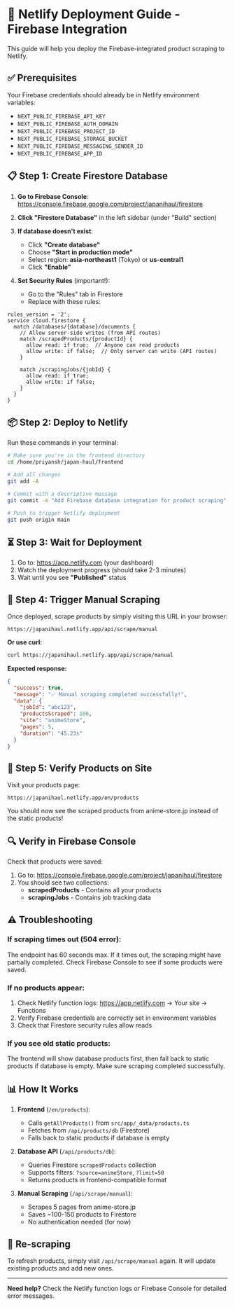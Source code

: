 # 🚀 Netlify Deployment Guide - Firebase Integration

This guide will help you deploy the Firebase-integrated product scraping to Netlify.

## ✅ Prerequisites

Your Firebase credentials should already be in Netlify environment variables:
- `NEXT_PUBLIC_FIREBASE_API_KEY`
- `NEXT_PUBLIC_FIREBASE_AUTH_DOMAIN`
- `NEXT_PUBLIC_FIREBASE_PROJECT_ID`
- `NEXT_PUBLIC_FIREBASE_STORAGE_BUCKET`
- `NEXT_PUBLIC_FIREBASE_MESSAGING_SENDER_ID`
- `NEXT_PUBLIC_FIREBASE_APP_ID`

## 📋 Step 1: Create Firestore Database

1. **Go to Firebase Console**: https://console.firebase.google.com/project/japanihaul/firestore
2. **Click "Firestore Database"** in the left sidebar (under "Build" section)
3. **If database doesn't exist**:
   - Click **"Create database"**
   - Choose **"Start in production mode"**
   - Select region: **asia-northeast1** (Tokyo) or **us-central1**
   - Click **"Enable"**

4. **Set Security Rules** (important!):
   - Go to the "Rules" tab in Firestore
   - Replace with these rules:

```
rules_version = '2';
service cloud.firestore {
  match /databases/{database}/documents {
    // Allow server-side writes (from API routes)
    match /scrapedProducts/{productId} {
      allow read: if true;  // Anyone can read products
      allow write: if false;  // Only server can write (API routes)
    }
    
    match /scrapingJobs/{jobId} {
      allow read: if true;
      allow write: if false;
    }
  }
}
```

## 📦 Step 2: Deploy to Netlify

Run these commands in your terminal:

```bash
# Make sure you're in the frontend directory
cd /home/priyansh/japan-haul/frontend

# Add all changes
git add -A

# Commit with a descriptive message
git commit -m "Add Firebase database integration for product scraping"

# Push to trigger Netlify deployment
git push origin main
```

## ⏳ Step 3: Wait for Deployment

1. Go to: https://app.netlify.com (your dashboard)
2. Watch the deployment progress (should take 2-3 minutes)
3. Wait until you see **"Published"** status

## 🎯 Step 4: Trigger Manual Scraping

Once deployed, scrape products by simply visiting this URL in your browser:

```
https://japanihaul.netlify.app/api/scrape/manual
```

**Or use curl:**

```bash
curl https://japanihaul.netlify.app/api/scrape/manual
```

**Expected response:**
```json
{
  "success": true,
  "message": "✅ Manual scraping completed successfully!",
  "data": {
    "jobId": "abc123",
    "productsScraped": 100,
    "site": "animeStore",
    "pages": 5,
    "duration": "45.23s"
  }
}
```

## 🎉 Step 5: Verify Products on Site

Visit your products page:
```
https://japanihaul.netlify.app/en/products
```

You should now see the scraped products from anime-store.jp instead of the static products!

## 🔍 Verify in Firebase Console

Check that products were saved:
1. Go to: https://console.firebase.google.com/project/japanihaul/firestore
2. You should see two collections:
   - **scrapedProducts** - Contains all your products
   - **scrapingJobs** - Contains job tracking data

## ⚠️ Troubleshooting

### If scraping times out (504 error):
The endpoint has 60 seconds max. If it times out, the scraping might have partially completed. Check Firebase Console to see if some products were saved.

### If no products appear:
1. Check Netlify function logs: https://app.netlify.com → Your site → Functions
2. Verify Firebase credentials are correctly set in environment variables
3. Check that Firestore security rules allow reads

### If you see old static products:
The frontend will show database products first, then fall back to static products if database is empty. Make sure scraping completed successfully.

## 📊 How It Works

1. **Frontend** (`/en/products`):
   - Calls `getAllProducts()` from `src/app/_data/products.ts`
   - Fetches from `/api/products/db` (Firestore)
   - Falls back to static products if database is empty

2. **Database API** (`/api/products/db`):
   - Queries Firestore `scrapedProducts` collection
   - Supports filters: `?source=animeStore`, `?limit=50`
   - Returns products in frontend-compatible format

3. **Manual Scraping** (`/api/scrape/manual`):
   - Scrapes 5 pages from anime-store.jp
   - Saves ~100-150 products to Firestore
   - No authentication needed (for now)

## 🔄 Re-scraping

To refresh products, simply visit `/api/scrape/manual` again. It will update existing products and add new ones.

---

**Need help?** Check the Netlify function logs or Firebase Console for detailed error messages.
